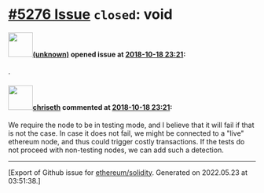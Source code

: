 # [\#5276 Issue](https://github.com/ethereum/solidity/issues/5276) `closed`: void

#### <img src="(unknown)" width="50">[(unknown)]((unknown)) opened issue at [2018-10-18 23:21](https://github.com/ethereum/solidity/issues/5276):

.


#### <img src="https://avatars.githubusercontent.com/u/9073706?v=4" width="50">[chriseth](https://github.com/chriseth) commented at [2018-10-18 23:21](https://github.com/ethereum/solidity/issues/5276#issuecomment-432645588):

We require the node to be in testing mode, and I believe that it will fail if that is not the case. In case it does not fail, we might be connected to a "live" ethereum node, and thus could trigger costly transactions.
If the tests do not proceed with non-testing nodes, we can add such a detection.


-------------------------------------------------------------------------------



[Export of Github issue for [ethereum/solidity](https://github.com/ethereum/solidity). Generated on 2022.05.23 at 03:51:38.]
